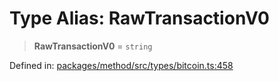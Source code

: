 # Type Alias: RawTransactionV0

> **RawTransactionV0** = `string`

Defined in: [packages/method/src/types/bitcoin.ts:458](https://github.com/dcdpr/did-btcr2-js/blob/4a717493e735221d072999f212891939f4de3f23/packages/method/src/types/bitcoin.ts#L458)
